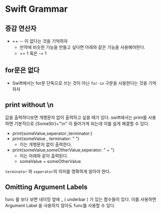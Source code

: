 # Swift Grammar

## 증감 연산자
- ++ -- 이 없다는 것을 기억하자
    - 만약에 비슷한 기능을 만들고 싶다면 아래와 같은 기능을 사용해야한다.
    - += 1 혹은 -= 1

## for문은 없다
- Swift에서는 for문 단독으로 쓰는 것이 아닌 `for-in` 구문을 사용한다는 것을 기억하자


## print without \n
값을 출력하다보면 개행문자 없이 출력하고 싶을 때가 있다. swift에서는 print를 사용하면 기본적으로 {SomeStr}+"\n" 이 들어가게 되는데 이를 쉽게 해결할 수 있다.

- print(someValue,seperator:,terminator:)
- print(someValue , terminator: " ")
    - 이는 개행문자 없이 출력한다.
- print(someValue,someOtherValue,seperator: " + ")
    - 이는 아래와 같이 출력된다.
    - someValue + someOtherValue
 
`terminator` 와 `seperator`의 의미를 명확하게 알아야 한다. 

## Omitting Argument Labels

func 를 보다 보면 네이밍 앞에 _ ( underbar ) 가 있는 함수들이 있다. 이를 사용하면 Argument Label 을 사용하지 않아도 func를 사용할 수 있다.